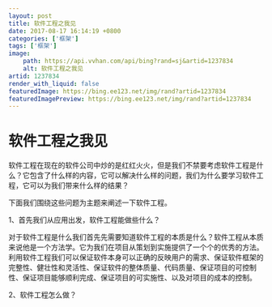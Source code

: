 ```yaml
---
layout: post
title: 软件工程之我见
date: 2017-08-17 16:14:19 +0800
categories: ['框架']
tags: ['框架']
image:
    path: https://api.vvhan.com/api/bing?rand=sj&artid=1237834
    alt: 软件工程之我见
artid: 1237834
render_with_liquid: false
featuredImage: https://bing.ee123.net/img/rand?artid=1237834
featuredImagePreview: https://bing.ee123.net/img/rand?artid=1237834
---
```


# 软件工程之我见

软件工程在现在的软件公司中炒的是红红火火，但是我们不禁要考虑软件工程是什么？它包含了什么样的内容，它可以解决什么样的问题，我们为什么要学习软件工程，它可以为我们带来什么样的结果？

下面我们围绕这些问题为主题来阐述一下软件工程。

1、首先我们从应用出发，软件工程能做些什么？

对于软件工程是什么我们首先先需要知道软件工程的本质是什么？软件工程从本质来说他是一个方法学。它为我们在项目从策划到实施提供了一个个的优秀的方法。利用软件工程我们可以保证软件本身可以正确的反映用户的需求、保证软件框架的完整性、健壮性和灵活性、保证软件的整体质量、代码质量、保证项目的可控制性、保证项目能够顺利完成、保证项目的可实施性、以及对项目的成本的控制。

2、软件工程怎么做？